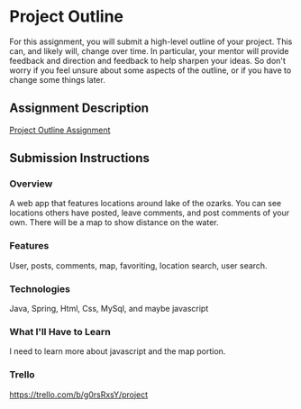 # Project Outline
For this assignment, you will submit a high-level outline of your project. This can, and likely will, change over time. In particular, your mentor will provide feedback and direction and feedback to help sharpen your ideas. So don't worry if you feel unsure about some aspects of the outline, or if you have to change some things later.

## Assignment Description
[Project Outline Assignment](https://education.launchcode.org/liftoff/assignments/project-outline/)

## Submission Instructions

### Overview
A web app that features locations around lake of the ozarks.  You can see locations others have posted, leave comments, and post comments of your own.  There will be a map to show distance on the water.
### Features
User, posts, comments, map, favoriting, location search, user search.
### Technologies
Java, Spring, Html, Css, MySql, and maybe javascript

### What I'll Have to Learn
I need to learn more about javascript and the map portion.

### Trello
https://trello.com/b/g0rsRxsY/project
